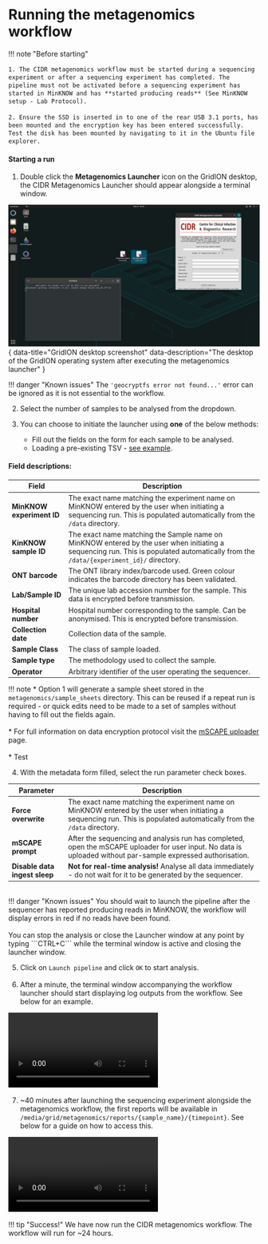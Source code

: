 # Running the metagenomics workflow

!!! note "Before starting"
    
    1. The CIDR metagenomics workflow must be started during a sequencing experiment or after a sequencing experiment has completed. The pipeline must not be activated before a sequencing experiment has started in MinKNOW and has **started producing reads** (See MinKNOW setup - Lab Protocol).
    
    2. Ensure the SSD is inserted in to one of the rear USB 3.1 ports, has been mounted and the encryption key has been entered successfully. Test the disk has been mounted by navigating to it in the Ubuntu file explorer.

#### Starting a run
1. Double click the **Metagenomics Launcher** icon on the GridION desktop, the CIDR Metagenomics Launcher should appear alongside a terminal window.

![The desktop of the GridION operating system after executing the metagenomics_launcher](./img/metagenomics_pipeline_clean.png){ data-title="GridION desktop screenshot" data-description="The desktop of the GridION operating system after executing the metagenomics launcher" }

!!! danger "Known issues"
    The ```'geocryptfs error not found...'``` error can be ignored as it is not essential to the workflow.

2. Select the number of samples to be analysed from the dropdown.

3.  You can choose to initiate the launcher using **one** of the below methods:
    * Fill out the fields on the form for each sample to be analysed.
    * Loading a pre-existing TSV - [see example](https://raw.githubusercontent.com/GSTT-CIDR/network_hub/main/example_sample_sheet.tsv?token=GHSAT0AAAAAACMKGNRRLREYQKUOWOVJMRBWZPLABFA).


#### Field descriptions:

| Field      | Description                          |
| ----------- | ------------------------------------ |
|**MinKNOW experiment ID**|The exact name matching the experiment name on MinKNOW entered by the user when initiating a sequencing run. This is populated automatically from the ```/data``` directory. |
|**KinKNOW sample ID**|The exact name matching the Sample name on MinKNOW entered by the user when initiating a sequencing run. This is populated automatically from the ```/data/{experiment_id}/``` directory.|
|**ONT barcode**|The ONT library index/barcode used. Green colour indicates the barcode directory has been validated.|
|**Lab/Sample ID**|The unique lab accession number for the sample. This data is encrypted before transmission.|
|**Hospital number**|Hospital number corresponding to the sample. Can be anonymised. This is encrypted before transmission.|
|**Collection date**|Collection data of the sample.|
|**Sample Class**|The class of sample loaded.|
|**Sample type**|The methodology used to collect the sample.|
|**Operator**|Arbitrary identifier of the user operating the sequencer.|

!!! note
    * Option 1 will generate a sample sheet stored in the ```metagenomics/sample_sheets``` directory. This can be reused if a repeat run is required - or quick edits need to be made to a set of samples without having to fill out the fields again.
    <br><br>
    * For full information on data encryption protocol visit the [mSCAPE uploader](./mSCAPE_integration.md) page.
    <br><br>
    * Test

4. With the metadata form filled, select the run parameter check boxes.

| Parameter     | Description                          |
| ----------- | ------------------------------------ |
|**Force overwrite**|The exact name matching the experiment name on MinKNOW entered by the user when initiating a sequencing run. This is populated automatically from the ```/data``` directory. |
|**mSCAPE prompt**|After the sequencing and analysis run has completed, open the mSCAPE uploader for user input. No data is uploaded without par-sample expressed authorisation.|
|**Disable data ingest sleep**|**Not for real-time analysis!** Analyse all data immediately - do not wait for it to be generated by the sequencer.|
<br>
!!! danger "Known issues"
    You should wait to launch the pipeline after the sequencer has reported producing reads in MinKNOW, the workflow will display errors in red if no reads have been found. 
    <br><br>
    You can stop the analysis or close the Launcher window at any point by typing ```CTRL+C``` while the terminal window is active and closing the launcher window.

5. Click on ```Launch pipeline``` and click ```OK``` to start analysis.
<br><br>
6. After a minute, the terminal window accompanying the workflow launcher should start displaying log outputs from the workflow. See below for an example.

![type:video](./videos/./metagenomics_terminal_outputs.m4v)

7. ~40 minutes after launching the sequencing experiment alongside the metagenomics workflow, the first reports will be available in ```/media/grid/metagenomics/reports/{sample_name}/{timepoint}```. See below for a guide on how to access this.

![type:video](./videos/./opening_report.m4v)

!!! tip "Success!"
    We have now run the CIDR metagenomics workflow. The workflow will run for ~24 hours. 

